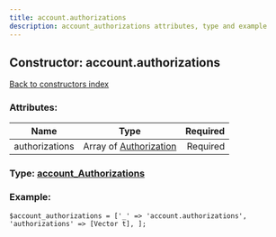 ```yaml
---
title: account.authorizations
description: account_authorizations attributes, type and example
---
```

## Constructor: account.authorizations  
[Back to constructors index](index.md)



### Attributes:

| Name     |    Type       | Required |
|----------|:-------------:|---------:|
|authorizations|Array of [Authorization](../types/Authorization.md) | Required|



### Type: [account\_Authorizations](../types/account_Authorizations.md)


### Example:

```
$account_authorizations = ['_' => 'account.authorizations', 'authorizations' => [Vector t], ];
```  

